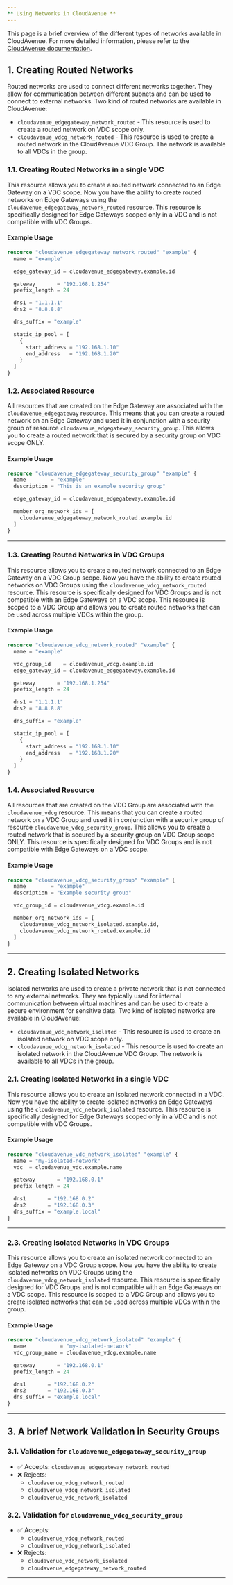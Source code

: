 ```yaml
---
** Using Networks in CloudAvenue **
---
```

This page is a brief overview of the different types of networks available in CloudAvenue. For more detailed information, please refer to the [CloudAvenue documentation](https://cloud.orange-business.com/offres/infrastructure-iaas/cloud-avenue/wiki-cloud-avenue/accueil/presentation-de-cloud-avenue/).

## **1. Creating Routed Networks**

Routed networks are used to connect different networks together. They allow for communication between different subnets and can be used to connect to external networks.
Two kind of routed networks are available in CloudAvenue:
- `cloudavenue_edgegateway_network_routed` - This resource is used to create a routed network on VDC scope only.
- `cloudavenue_vdcg_network_routed` - This resource is used to create a routed network in the CloudAvenue VDC Group. The network is available to all VDCs in the group.

### **1.1. Creating Routed Networks in a single VDC**

This resource allows you to create a routed network connected to an Edge Gateway on a VDC scope.
Now you have the ability to create routed networks on Edge Gateways using the `cloudavenue_edgegateway_network_routed` resource.
This resource is specifically designed for Edge Gateways scoped only in a VDC and is not compatible with VDC Groups.

#### Example Usage

```terraform
resource "cloudavenue_edgegateway_network_routed" "example" {
  name = "example"

  edge_gateway_id = cloudavenue_edgegateway.example.id

  gateway       = "192.168.1.254"
  prefix_length = 24

  dns1 = "1.1.1.1"
  dns2 = "8.8.8.8"

  dns_suffix = "example"

  static_ip_pool = [
    {
      start_address = "192.168.1.10"
      end_address   = "192.168.1.20"
    }
  ]
}
```

### **1.2. Associated Resource**

All resources that are created on the Edge Gateway are associated with the `cloudavenue_edgegateway` resource.
This means that you can create a routed network on an Edge Gateway and used it in conjunction with a security group of resource `cloudavenue_edgegateway_security_group`. This allows you to create a routed network that is secured by a security group on VDC scope ONLY.

#### Example Usage

```terraform
resource "cloudavenue_edgegateway_security_group" "example" {
  name        = "example"
  description = "This is an example security group"

  edge_gateway_id = cloudavenue_edgegateway.example.id

  member_org_network_ids = [
    cloudavenue_edgegateway_network_routed.example.id
  ]
}
```

---

### **1.3. Creating Routed Networks in VDC Groups**

This resource allows you to create a routed network connected to an Edge Gateway on a VDC Group scope.
Now you have the ability to create routed networks on VDC Groups using the `cloudavenue_vdcg_network_routed` resource.
This resource is specifically designed for VDC Groups and is not compatible with an Edge Gateways on a VDC scope.
This resource is scoped to a VDC Group and allows you to create routed networks that can be used across multiple VDCs within the group.

#### Example Usage

```terraform
resource "cloudavenue_vdcg_network_routed" "example" {
  name = "example"

  vdc_group_id    = cloudavenue_vdcg.example.id
  edge_gateway_id = cloudavenue_edgegateway.example.id

  gateway       = "192.168.1.254"
  prefix_length = 24

  dns1 = "1.1.1.1"
  dns2 = "8.8.8.8"

  dns_suffix = "example"

  static_ip_pool = [
    {
      start_address = "192.168.1.10"
      end_address   = "192.168.1.20"
    }
  ]
}
```

### **1.4. Associated Resource**

All resources that are created on the VDC Group are associated with the `cloudavenue_vdcg` resource.
This means that you can create a routed network on a VDC Group and used it in conjunction with a security group of resource `cloudavenue_vdcg_security_group`. This allows you to create a routed network that is secured by a security group on VDC Group scope ONLY.
This resource is specifically designed for VDC Groups and is not compatible with Edge Gateways on a VDC scope.

#### Example Usage

```terraform
resource "cloudavenue_vdcg_security_group" "example" {
  name        = "example"
  description = "Example security group"

  vdc_group_id = cloudavenue_vdcg.example.id

  member_org_network_ids = [
    cloudavenue_vdcg_network_isolated.example.id,
    cloudavenue_vdcg_network_routed.example.id
  ]
}
```

---

## **2. Creating Isolated Networks**

Isolated networks are used to create a private network that is not connected to any external networks. They are typically used for internal communication between virtual machines and can be used to create a secure environment for sensitive data.
Two kind of isolated networks are available in CloudAvenue:
- `cloudavenue_vdc_network_isolated` - This resource is used to create an isolated network on VDC scope only.
- `cloudavenue_vdcg_network_isolated` - This resource is used to create an isolated network in the CloudAvenue VDC Group. The network is available to all VDCs in the group.

### **2.1. Creating Isolated Networks in a single VDC**

This resource allows you to create an isolated network connected in a VDC.
Now you have the ability to create isolated networks on Edge Gateways using the `cloudavenue_vdc_network_isolated` resource.
This resource is specifically designed for Edge Gateways scoped only in a VDC and is not compatible with VDC Groups.

#### Example Usage

```terraform
resource "cloudavenue_vdc_network_isolated" "example" {
  name = "my-isolated-network"
  vdc  = cloudavenue_vdc.example.name

  gateway       = "192.168.0.1"
  prefix_length = 24

  dns1       = "192.168.0.2"
  dns2       = "192.168.0.3"
  dns_suffix = "example.local"
}
```

---
### **2.3. Creating Isolated Networks in VDC Groups**

This resource allows you to create an isolated network connected to an Edge Gateway on a VDC Group scope.
Now you have the ability to create isolated networks on VDC Groups using the `cloudavenue_vdcg_network_isolated` resource.
This resource is specifically designed for VDC Groups and is not compatible with an Edge Gateways on a VDC scope.
This resource is scoped to a VDC Group and allows you to create isolated networks that can be used across multiple VDCs within the group.

#### Example Usage

```terraform
resource "cloudavenue_vdcg_network_isolated" "example" {
  name           = "my-isolated-network"
  vdc_group_name = cloudavenue_vdcg.example.name

  gateway       = "192.168.0.1"
  prefix_length = 24

  dns1       = "192.168.0.2"
  dns2       = "192.168.0.3"
  dns_suffix = "example.local"
}
```

---

## **3. A brief Network Validation in Security Groups**

### **3.1. Validation for `cloudavenue_edgegateway_security_group`**

- ✅ Accepts: `cloudavenue_edgegateway_network_routed`
- ❌ Rejects:
  - `cloudavenue_vdcg_network_routed`
  - `cloudavenue_vdcg_network_isolated`
  - `cloudavenue_vdc_network_isolated`

### **3.2. Validation for `cloudavenue_vdcg_security_group`**

- ✅ Accepts:
  - `cloudavenue_vdcg_network_routed`
  - `cloudavenue_vdcg_network_isolated`
- ❌ Rejects:
  - `cloudavenue_vdc_network_isolated`
  - `cloudavenue_edgegateway_network_routed`

---